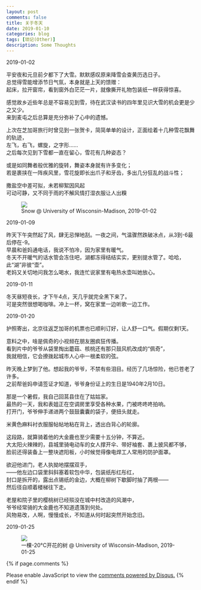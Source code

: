 ```yaml
---
layout: post
comments: false
title: 关于冬天
date: 2019-01-10
categories: blog
tags: [琐记(Other)]
description: Some Thoughts
---
```


2019-01-02

平安夜和元旦前夕都下了大雪。默默感叹原来降雪会查黄历选日子。  
总觉得雪能增添节日气氛，本身就是上天的馈赠：  
起床，拉开窗帘，看到窗外白茫茫一片，就像撕开礼物包装纸一样获得惊喜。

感觉故乡近些年总是不容易见到雪，待在武汉读书的四年里见识大雪的机会更是少之又少。  
来到麦屯之后总算是充分弥补了心中的遗憾。

上次在芝加哥旅行时曾见到一张贺卡，简简单单的设计，正面绘着十几种雪花飘舞的轨迹，  
左飞，右飞，螺旋，之字形……  
之后每次见到下雪都一直在留心，雪花有几种姿态？

或是如同舞者般优雅的旋转，舞姿本身就有许多变化；  
若是裹挟在一阵疾风里，雪花旋即长出爪子和牙齿，多出几分狂乱的战斗性；

撒盐空中差可拟，未若柳絮因风起  
可动可静，又不同于雨的不解风情打湿衣服让人出糗

<figure>
<img src="{{ "img/hwang_snow-min.jpg" | absolute_url }}" />
<figcaption>Snow @ University of Wisconsin-Madison, 2019-01-02 </figcaption>
</figure>

2019-01-09

昨天下午突然起了风，肆无忌惮地刮。一夜之间，气温骤然跌破冰点，从3到-6最后停在-9。  
早晨和爸妈通电话，我说不怕冷，因为家里有暖气。  
冬天不开暖气的话水管会冻住吧，湖都冻得结结实实，更别提水管了。哈哈，此“湖”非彼“壶”。  
老妈又关切地问我怎么喝水，我连忙说家里有电热水壶叫她放心。

2019-01-11

冬天昼短夜长，才下午4点，天几乎就完全黑下来了。  
可是突然很想喝咖啡。冲上一杯，窝在家里一边听歌一边工作。

2019-01-20

护照寄出，北京往返芝加哥的机票也已顺利订好，让人舒一口气。假期仅剩1天。

意料之中，啥是佩奇的小视频在朋友圈疯狂传播。  
看到片中的爷爷从袋里掏出蘑菇、核桃还有那只鼓风机改成的“佩奇”，  
我就相信，它会撩拨起城市人心中一根柔软的弦。

昨天晚上梦到了他。想起我的爷爷，不禁有些泪目。经历了几场惊险，他已苍老了许多。  
之前帮爸妈申请签证才知道，爷爷身份证上的生日是1940年2月10日。

那是一个暑假，我自己回莒县住在了姑姑家。  
最热的一天，我和表姐正在空调房里享受各种水果，门被咚咚咚拍响。  
打开门，爷爷伸手递进两个鼓鼓囊囊的袋子，便扭头就走。  

米黄色麻料衬衣服服帖帖地粘在背上，透出白背心的轮廓。 

这段路，就算骑着他的大金鹿也至少需要十五分钟，不算近。  
大太阳火辣辣的，县城里骑电动车的女人撑开伞、带好袖套、裹上披风都不够，  
脸前还得装备上一整块遮阳板，小时候觉得像电焊工人常用的防护面罩。

欲迎他进门，老人执拗地摆摆双手，  
——他左边口袋里斜斜塞着软包中华，包装纸彤红彤红，  
封口是拆开的，露出点锡纸的金边，大概在柳树下歇脚时抽了两根——  
然后径自顺着楼梯往下走。

老屋和院子里的樱桃树已经殒没在城中村改造的风潮中，  
爷爷经常骑的大金鹿也不知道遗落到何处。  
风物易改，人啊，慢慢成长，不知道从何时起突然开始念旧。

2019-01-25

<figure>
<img src="{{ "img/hwang_icetree-min.jpg" | absolute_url }}" />
<figcaption>一棵-20°C开花的树 @ University of Wisconsin-Madison, 2019-01-25 </figcaption>
</figure>

{% if page.comments %}
<div id="disqus_thread"></div>
<script>

/**
*  RECOMMENDED CONFIGURATION VARIABLES: EDIT AND UNCOMMENT THE SECTION BELOW TO INSERT DYNAMIC VALUES FROM YOUR PLATFORM OR CMS.
*  LEARN WHY DEFINING THESE VARIABLES IS IMPORTANT: https://disqus.com/admin/universalcode/#configuration-variables*/
/*
var disqus_config = function () {
this.page.url = PAGE_URL;  // Replace PAGE_URL with your page's canonical URL variable
this.page.identifier = PAGE_IDENTIFIER; // Replace PAGE_IDENTIFIER with your page's unique identifier variable
};
*/
(function() { // DON'T EDIT BELOW THIS LINE
var d = document, s = d.createElement('script');
s.src = 'https://hanwangwisc-github-io.disqus.com/embed.js';
s.setAttribute('data-timestamp', +new Date());
(d.head || d.body).appendChild(s);
})();
</script>
<noscript>Please enable JavaScript to view the <a href="https://disqus.com/?ref_noscript">comments powered by Disqus.</a></noscript>
{% endif %}

